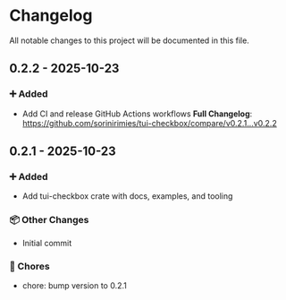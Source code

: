 # Changelog

All notable changes to this project will be documented in this file.

## 0.2.2 - 2025-10-23
### ➕ Added
- Add CI and release GitHub Actions workflows
**Full Changelog**: https://github.com/sorinirimies/tui-checkbox/compare/v0.2.1...v0.2.2
## 0.2.1 - 2025-10-23
### ➕ Added
- Add tui-checkbox crate with docs, examples, and tooling
### 📦 Other Changes
- Initial commit
### 🔧 Chores
- chore: bump version to 0.2.1
